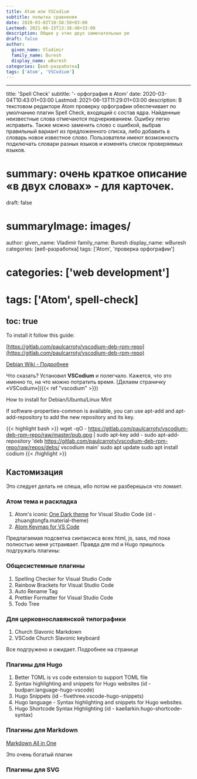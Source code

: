 ```yaml
---
title: Atom или VSCodium
subtitle: попытка сравнения
date: 2020-03-02T10:58:50+03:00
Lastmod: 2021-06-15T13:38:40+33:00
description: Общее у этих двух замечательных ре
draft: false
author:
  given_name: Vladimir
  family_name: Buresh
  display_name: wBuresh
categories: [веб-разработка]
tags: ['Atom', 'VSCodium']
---
```


---
title: 'Spell Check'
subtitle: '- орфография в Atom'
date: 2020-03-04T10:43:01+03:00
Lastmod: 2021-06-13T11:29:01+03:00
description: В текстовом редакторе Atom проверку орфографии обеспечивает по умолчанию плагин Spell Check, входящий с состав ядра. Найденные неизвестные слова отмечаются подчеркиванием. Ошибку легко исправить. Также можно заменить слово с ошибкой, выбрав правильный вариант из предложенного списка, либо добавить в словарь новое известное слово. Пользователи имеют возможность подключать словари разных языков и изменять список проверяемых языков.
# summary: очень краткое описание «в двух словах» - для карточек.
draft: false
# summaryImage: images/
author:
  given_name: Vladimir
  family_name: Buresh
  display_name: wBuresh
categories: [веб-разработка]
tags: ['Atom', 'проверка орфографии']
# categories: ['web development']
# tags: ['Atom', spell-check]
toc: true
---



To install it follow this guide:

[https://gitlab.com/paulcarroty/vscodium-deb-rpm-repo](https://gitlab.com/paulcarroty/vscodium-deb-rpm-repo)

[Debian Wiki - Подробнее](https://wiki.debian.org/VisualStudioCode)

Что сказать? Установил **VSCodium** и полегчало. Кажется, что это именно то, на что можно потратить время. [Делаем страничку «VSCodium»]({{< ref "vscodium" >}})

How to install for Debian/Ubuntu/Linux Mint

If software-properties-common is available, you can use apt-add and apt-add-repository to add the new repository and its key.

{{< highlight bash >}}
wget -qO - https://gitlab.com/paulcarroty/vscodium-deb-rpm-repo/raw/master/pub.gpg | sudo apt-key add -
sudo apt-add-repository 'deb https://gitlab.com/paulcarroty/vscodium-deb-rpm-repo/raw/repos/debs/ vscodium main'
sudo apt update
sudo apt install codium
{{< /highlight >}}

## Кастомизация

Это следует делать не спеша, ибо потом не разберешься что ломает.

### Атом тема и раскладка

1. Atom's iconic [One Dark theme](https://github.com/Binaryify/OneDark-Pro) for Visual Studio Code (id - zhuangtongfa.material-theme)
2. [Atom Keymap for VS Code](https://github.com/Microsoft/vscode-atom-keybindings)

Предлагаемая подсветка синтаксиса всех html, js, sass, md пока полностью меня устраивает.
Правда для md и Hugo пришлось подгружать плагины:

### Общесистемные плагины

1. Spelling Checker for Visual Studio Code
2. Rainbow Brackets for Visual Studio Code
3. Auto Rename Tag
4. Prettier Formatter for Visual Studio Code
5. Todo Tree

### Для церковнославянской типографики

1. Church Slavonic Markdown
2. VSCode Church Slavonic keyboard

Все подгружено и ожидает. Подробнее на странице

### Плагины для Hugo

1. Better TOML is vs code extension to support TOML file
2. Syntax highlighting and snippets for Hugo websites (id - budparr.language-hugo-vscode)
3. Hugo Snippets (id - fivethree.vscode-hugo-snippets)
4. Hugo language - Syntax highlighting and snippets for Hugo websites.
5. Hugo Shortcode Syntax Highlighting (id - kaellarkin.hugo-shortcode-syntax)

### Плагины для Markdown

[Markdown All in One](https://github.com/yzhang-gh/vscode-markdown)

Это очень богатый плагин

### Плагины для SVG
